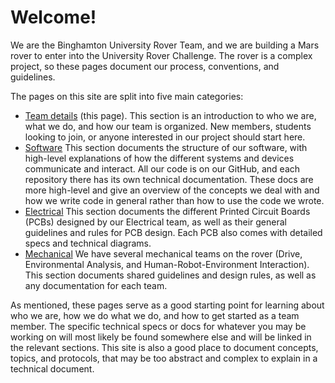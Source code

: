 # Welcome!

We are the Binghamton University Rover Team, and we are building a Mars rover to enter into the University Rover Challenge. The rover is a complex project, so these pages document our process, conventions, and guidelines.&#x20;

The pages on this site are split into five main categories:&#x20;

* [Team details](http://127.0.0.1:5000/o/cecka0SiHCkEKdZJzt6Q/s/lX3w5vgbyxScLPZkgeCk/ "mention") (this page). This section is an introduction to who we are, what we do, and how our team is organized. New members, students looking to join, or anyone interested in our project should start here.
* [Software](http://127.0.0.1:5000/o/cecka0SiHCkEKdZJzt6Q/s/Xy9UCQVV6ub6qMjWZys9/ "mention") This section documents the structure of our software, with high-level explanations of how the different systems and devices communicate and interact. All our code is on our GitHub, and each repository there has its own technical documentation. These docs are more high-level and give an overview of the concepts we deal with and how we write code in general rather than how to use the code we wrote.
* [Electrical](http://127.0.0.1:5000/o/cecka0SiHCkEKdZJzt6Q/s/bhTceLnBzIhrlO6WDIv5/ "mention") This section documents the different Printed Circuit Boards (PCBs) designed by our Electrical team, as well as their general guidelines and rules for PCB design. Each PCB also comes with detailed specs and technical diagrams.&#x20;
* [Mechanical](http://127.0.0.1:5000/o/cecka0SiHCkEKdZJzt6Q/s/afr4EWTwHjeKu1J4SGlu/ "mention") We have several mechanical teams on the rover (Drive, Environmental Analysis, and Human-Robot-Environment Interaction). This section documents shared guidelines and design rules, as well as any documentation for each team.

As mentioned, these pages serve as a good starting point for learning about who we are, how we do what we do, and how to get started as a team member. The specific technical specs or docs for whatever you may be working on will most likely be found somewhere else and will be linked in the relevant sections. This site is also a good place to document concepts, topics, and protocols, that may be too abstract and complex to explain in a technical document.
